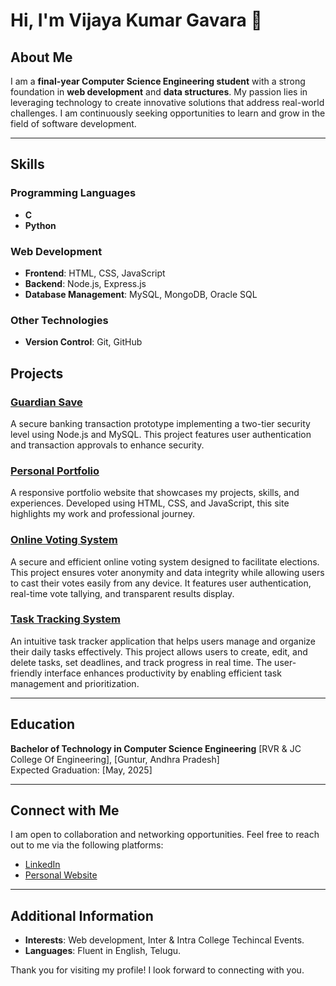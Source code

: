 # Hi, I'm Vijaya Kumar Gavara 👋

## About Me
I am a **final-year Computer Science Engineering student** with a strong foundation in **web development** and **data structures**. My passion lies in leveraging technology to create innovative solutions that address real-world challenges. I am continuously seeking opportunities to learn and grow in the field of software development.

---

## Skills
### Programming Languages
- **C**
- **Python**

### Web Development
- **Frontend**: HTML, CSS, JavaScript
- **Backend**: Node.js, Express.js
- **Database Management**: MySQL, MongoDB, Oracle SQL

### Other Technologies
- **Version Control**: Git, GitHub

## Projects
### [Guardian Save](https://github.com/yourusername/guardian-save)
A secure banking transaction prototype implementing a two-tier security level using Node.js and MySQL. This project features user authentication and transaction approvals to enhance security.

### [Personal Portfolio](https://vijayakumargavara.github.io/My-Portfolio/)
A responsive portfolio website that showcases my projects, skills, and experiences. Developed using HTML, CSS, and JavaScript, this site highlights my work and professional journey.

### [Online Voting System](https://github.com/VijayaKumarGavara/Online-Voting-System)
A secure and efficient online voting system designed to facilitate elections. This project ensures voter anonymity and data integrity while allowing users to cast their votes easily from any device. It features user authentication, real-time vote tallying, and transparent results display.

### [Task Tracking System](https://github.com/VijayaKumarGavara/Task-Tracker)
An intuitive task tracker application that helps users manage and organize their daily tasks effectively. This project allows users to create, edit, and delete tasks, set deadlines, and track progress in real time. The user-friendly interface enhances productivity by enabling efficient task management and prioritization.

---

## Education
**Bachelor of Technology in Computer Science Engineering** 
[RVR & JC College Of Engineering], [Guntur, Andhra Pradesh]  
Expected Graduation: [May, 2025]

---

## Connect with Me
I am open to collaboration and networking opportunities. Feel free to reach out to me via the following platforms:
- [LinkedIn](https://www.linkedin.com/in/gavara-vijaya-kumar/)
- [Personal Website](https://vijayakumargavara.github.io/My-Portfolio/)

---

## Additional Information
- **Interests**: Web development, Inter & Intra College Techincal Events.
- **Languages**: Fluent in English, Telugu.

Thank you for visiting my profile! I look forward to connecting with you.
